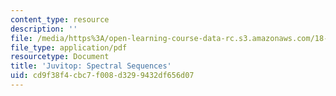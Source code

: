 ```yaml
---
content_type: resource
description: ''
file: /media/https%3A/open-learning-course-data-rc.s3.amazonaws.com/18-906-algebraic-topology-ii-spring-2020/cd9f38f4cbc7f008d3299432df656d07_andrews-spectral-sequences.pdf
file_type: application/pdf
resourcetype: Document
title: 'Juvitop: Spectral Sequences'
uid: cd9f38f4-cbc7-f008-d329-9432df656d07
---
```

